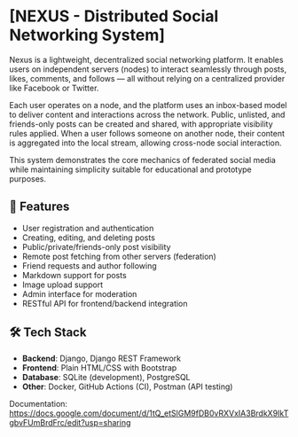 # [NEXUS - Distributed Social Networking System]
Nexus is a lightweight, decentralized social networking platform. It enables users on independent servers (nodes) to interact seamlessly through posts, likes, comments, and follows — all without relying on a centralized provider like Facebook or Twitter.

Each user operates on a node, and the platform uses an inbox-based model to deliver content and interactions across the network. Public, unlisted, and friends-only posts can be created and shared, with appropriate visibility rules applied. When a user follows someone on another node, their content is aggregated into the local stream, allowing cross-node social interaction.

This system demonstrates the core mechanics of federated social media while maintaining simplicity suitable for educational and prototype purposes.

## 🚀 Features

- User registration and authentication
- Creating, editing, and deleting posts
- Public/private/friends-only post visibility
- Remote post fetching from other servers (federation)
- Friend requests and author following
- Markdown support for posts
- Image upload support
- Admin interface for moderation
- RESTful API for frontend/backend integration

## 🛠️ Tech Stack

- **Backend**: Django, Django REST Framework
- **Frontend**: Plain HTML/CSS with Bootstrap
- **Database**: SQLite (development), PostgreSQL
- **Other**: Docker, GitHub Actions (CI), Postman (API testing)

Documentation:
https://docs.google.com/document/d/1tQ_etSlGM9fDB0vRXVxIA3BrdkX9IkTgbvFUmBrdFrc/edit?usp=sharing
